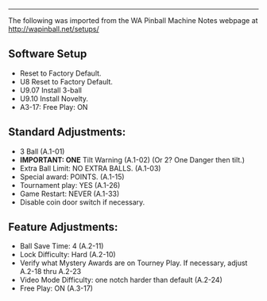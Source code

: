 ***
The following was imported from the WA Pinball Machine Notes webpage at http://wapinball.net/setups/
## Software Setup
-   Reset to Factory Default.
-   U8 Reset to Factory Default.
-   U9.07 Install 3-ball
-   U9.10 Install Novelty.
-   A3-17: Free Play: ON
## Standard Adjustments:
-   3 Ball (A.1-01)
-   **IMPORTANT: ONE** Tilt Warning (A.1-02) (Or 2? One Danger then tilt.)
-   Extra Ball Limit: NO EXTRA BALLS. (A.1-03)
-   Special award: POINTS. (A.1-15)
-   Tournament play: YES (A.1-26)
-   Game Restart: NEVER (A.1-33)
-   Disable coin door switch if necessary.
## Feature Adjustments:
-   Ball Save Time: 4 (A.2-11)
-   Lock Difficulty: Hard (A.2-10)
-   Verify what Mystery Awards are on Tourney Play. If necessary, adjust A.2-18 thru A.2-23
-   Video Mode Difficulty: one notch harder than default (A.2-24)
-   Free Play: ON (A.3-17)